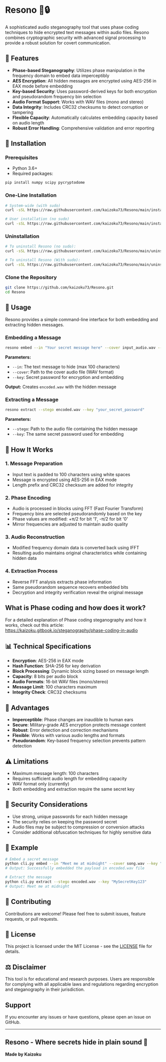 # Resono 🎵🔒

A sophisticated audio steganography tool that uses phase coding techniques to hide encrypted text messages within audio files. Resono combines cryptographic security with advanced signal processing to provide a robust solution for covert communication.

## 🌟 Features

- **Phase-based Steganography**: Utilizes phase manipulation in the frequency domain to embed data imperceptibly
- **AES Encryption**: All hidden messages are encrypted using AES-256 in EAX mode before embedding
- **Key-based Security**: Uses password-derived keys for both encryption and pseudorandom frequency bin selection
- **Audio Format Support**: Works with WAV files (mono and stereo)
- **Data Integrity**: Includes CRC32 checksums to detect corruption or tampering
- **Flexible Capacity**: Automatically calculates embedding capacity based on audio length
- **Robust Error Handling**: Comprehensive validation and error reporting

## 🔧 Installation

### Prerequisites
- Python 3.6+
- Required packages:

```bash
pip install numpy scipy pycryptodome
```
### One-Line Installation

```bash
# System-wide (with sudo)
curl -sSL https://raw.githubusercontent.com/kaizoku73/Resono/main/install.sh | sudo bash

# User installation (no sudo)
curl -sSL https://raw.githubusercontent.com/kaizoku73/Resono/main/install.sh | bash
```
### Uninstallation

```bash
# To uninstall Resono (no sudo):
curl -sSL https://raw.githubusercontent.com/kaizoku73/Resono/main/uninstall.sh | bash

# To uninstall Resono (With sudo):
curl -sSL https://raw.githubusercontent.com/kaizoku73/Resono/main/uninstall.sh | sudo bash

```

### Clone the Repository
```bash
git clone https://github.com/kaizoku73/Resono.git
cd Resono
```

## 🚀 Usage

Resono provides a simple command-line interface for both embedding and extracting hidden messages.

### Embedding a Message

```bash
resono embed --in "Your secret message here" --cover input_audio.wav --key "your_secret_password"
```

**Parameters:**
- `--in`: The text message to hide (max 100 characters)
- `--cover`: Path to the cover audio file (WAV format)
- `--key`: Secret password for encryption and embedding

**Output:** Creates `encoded.wav` with the hidden message

### Extracting a Message

```bash
resono extract --stego encoded.wav --key "your_secret_password"
```

**Parameters:**
- `--stego`: Path to the audio file containing the hidden message
- `--key`: The same secret password used for embedding

## 🔬 How It Works

### 1. **Message Preparation**
- Input text is padded to 100 characters using white spaces
- Message is encrypted using AES-256 in EAX mode
- Length prefix and CRC32 checksum are added for integrity

### 2. **Phase Encoding**
- Audio is processed in blocks using FFT (Fast Fourier Transform)
- Frequency bins are selected pseudorandomly based on the key
- Phase values are modified: +π/2 for bit '1', -π/2 for bit '0'
- Mirror frequencies are adjusted to maintain audio quality

### 3. **Audio Reconstruction**
- Modified frequency domain data is converted back using IFFT
- Resulting audio maintains original characteristics while containing hidden data

### 4. **Extraction Process**
- Reverse FFT analysis extracts phase information
- Same pseudorandom sequence recovers embedded bits
- Decryption and integrity verification reveal the original message

## What is Phase coding and how does it work?
For a detailed explanation of Phase coding steganography and how it works, check out this article: https://kaizoku.gitbook.io/steganography/phase-coding-in-audio

## 📊 Technical Specifications

- **Encryption**: AES-256 in EAX mode
- **Hash Function**: SHA-256 for key derivation
- **Block Processing**: Dynamic block sizing based on message length
- **Capacity**: 8 bits per audio block
- **Audio Formats**: 16-bit WAV files (mono/stereo)
- **Message Limit**: 100 characters maximum
- **Integrity Check**: CRC32 checksums

## 🎯 Advantages

- **Imperceptible**: Phase changes are inaudible to human ears
- **Secure**: Military-grade AES encryption protects message content
- **Robust**: Error detection and correction mechanisms
- **Flexible**: Works with various audio lengths and formats
- **Pseudorandom**: Key-based frequency selection prevents pattern detection

## ⚠️ Limitations

- Maximum message length: 100 characters
- Requires sufficient audio length for embedding capacity
- WAV format only (currently)
- Both embedding and extraction require the same secret key

## 🔐 Security Considerations

- Use strong, unique passwords for each hidden message
- The security relies on keeping the password secret
- Audio files may be subject to compression or conversion attacks
- Consider additional obfuscation techniques for highly sensitive data

## 📝 Example

```bash
# Embed a secret message
python cli.py embed --in "Meet me at midnight" --cover song.wav --key "MySecretKey123"
# Output: Successfully embedded the payload in encoded.wav file

# Extract the message
python cli.py extract --stego encoded.wav --key "MySecretKey123"
# Output: Meet me at midnight
```

## 🤝 Contributing

Contributions are welcome! Please feel free to submit issues, feature requests, or pull requests.

## 📜 License

This project is licensed under the MIT License - see the [LICENSE](LICENSE) file for details.


## ⚖️ Disclaimer

This tool is for educational and research purposes. Users are responsible for complying with all applicable laws and regulations regarding encryption and steganography in their jurisdiction.

## Support

If you encounter any issues or have questions, please open an issue on GitHub.

---

**Resono** - Where secrets hide in plain sound 🎵
---

**Made by Kaizoku**
